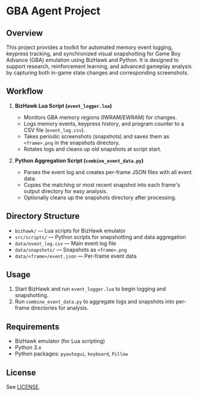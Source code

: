 # GBA Agent Project

## Overview
This project provides a toolkit for automated memory event logging, keypress tracking, and synchronized visual snapshotting for Game Boy Advance (GBA) emulation using BizHawk and Python. It is designed to support research, reinforcement learning, and advanced gameplay analysis by capturing both in-game state changes and corresponding screenshots.

## Workflow
1. **BizHawk Lua Script (`event_logger.lua`)**
   - Monitors GBA memory regions (IWRAM/EWRAM) for changes.
   - Logs memory events, keypress history, and program counter to a CSV file (`event_log.csv`).
   - Takes periodic screenshots (snapshots) and saves them as `<frame>.png` in the snapshots directory.
   - Rotates logs and cleans up old snapshots at script start.

2. **Python Aggregation Script (`combine_event_data.py`)**
   - Parses the event log and creates per-frame JSON files with all event data.
   - Copies the matching or most recent snapshot into each frame's output directory for easy analysis.
   - Optionally cleans up the snapshots directory after processing.

## Directory Structure
- `bizhawk/` — Lua scripts for BizHawk emulator
- `src/scripts/` — Python scripts for snapshotting and data aggregation
- `data/event_log.csv` — Main event log file
- `data/snapshots/` — Snapshots as `<frame>.png`
- `data/<frame>/event.json` — Per-frame event data

## Usage
1. Start BizHawk and run `event_logger.lua` to begin logging and snapshotting.
2. Run `combine_event_data.py` to aggregate logs and snapshots into per-frame directories for analysis.

## Requirements
- BizHawk emulator (for Lua scripting)
- Python 3.x
- Python packages: `pyautogui`, `keyboard`, `Pillow`

## License
See [LICENSE](LICENSE).
